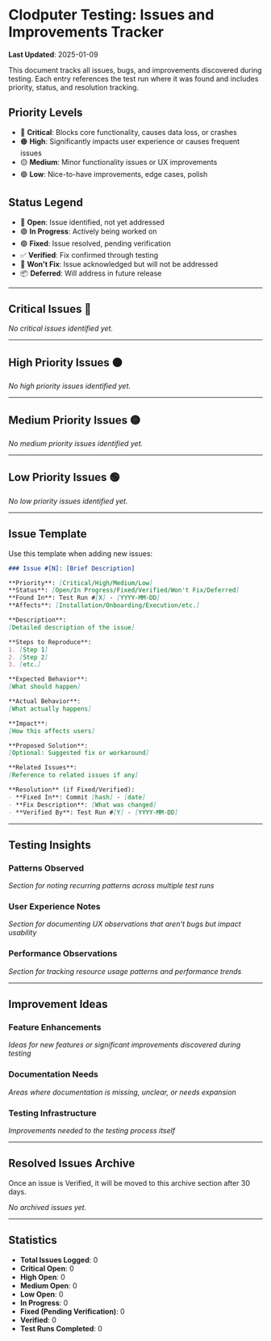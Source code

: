 # Clodputer Testing: Issues and Improvements Tracker

**Last Updated**: 2025-01-09

This document tracks all issues, bugs, and improvements discovered during testing. Each entry references the test run where it was found and includes priority, status, and resolution tracking.

## Priority Levels
- 🔴 **Critical**: Blocks core functionality, causes data loss, or crashes
- 🟠 **High**: Significantly impacts user experience or causes frequent issues
- 🟡 **Medium**: Minor functionality issues or UX improvements
- 🟢 **Low**: Nice-to-have improvements, edge cases, polish

## Status Legend
- 🔵 **Open**: Issue identified, not yet addressed
- 🟣 **In Progress**: Actively being worked on
- 🟢 **Fixed**: Issue resolved, pending verification
- ✅ **Verified**: Fix confirmed through testing
- 🚫 **Won't Fix**: Issue acknowledged but will not be addressed
- 📦 **Deferred**: Will address in future release

---

## Critical Issues 🔴

_No critical issues identified yet._

---

## High Priority Issues 🟠

_No high priority issues identified yet._

---

## Medium Priority Issues 🟡

_No medium priority issues identified yet._

---

## Low Priority Issues 🟢

_No low priority issues identified yet._

---

## Issue Template

Use this template when adding new issues:

```markdown
### Issue #[N]: [Brief Description]

**Priority**: [Critical/High/Medium/Low]
**Status**: [Open/In Progress/Fixed/Verified/Won't Fix/Deferred]
**Found In**: Test Run #[X] - [YYYY-MM-DD]
**Affects**: [Installation/Onboarding/Execution/etc.]

**Description**:
[Detailed description of the issue]

**Steps to Reproduce**:
1. [Step 1]
2. [Step 2]
3. [etc.]

**Expected Behavior**:
[What should happen]

**Actual Behavior**:
[What actually happens]

**Impact**:
[How this affects users]

**Proposed Solution**:
[Optional: Suggested fix or workaround]

**Related Issues**:
[Reference to related issues if any]

**Resolution** (if Fixed/Verified):
- **Fixed In**: Commit [hash] - [date]
- **Fix Description**: [What was changed]
- **Verified By**: Test Run #[Y] - [YYYY-MM-DD]
```

---

## Testing Insights

### Patterns Observed
_Section for noting recurring patterns across multiple test runs_

### User Experience Notes
_Section for documenting UX observations that aren't bugs but impact usability_

### Performance Observations
_Section for tracking resource usage patterns and performance trends_

---

## Improvement Ideas

### Feature Enhancements
_Ideas for new features or significant improvements discovered during testing_

### Documentation Needs
_Areas where documentation is missing, unclear, or needs expansion_

### Testing Infrastructure
_Improvements needed to the testing process itself_

---

## Resolved Issues Archive

Once an issue is Verified, it will be moved to this archive section after 30 days.

_No archived issues yet._

---

## Statistics

- **Total Issues Logged**: 0
- **Critical Open**: 0
- **High Open**: 0
- **Medium Open**: 0
- **Low Open**: 0
- **In Progress**: 0
- **Fixed (Pending Verification)**: 0
- **Verified**: 0
- **Test Runs Completed**: 0

